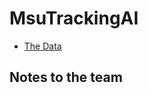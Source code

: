 # MsuTrackingAI
* [The Data](https://drive.google.com/drive/folders/1Eq7afvav49OmWo5iNSKL7fEJk-TGNp0V?usp=sharing)
## Notes to the team